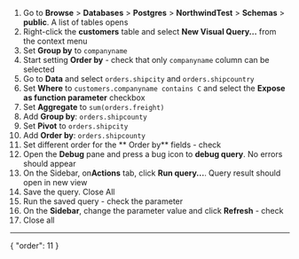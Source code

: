 1. Go to **Browse** > **Databases** > **Postgres** > **NorthwindTest** > **Schemas** > **public**. A list of tables opens
3. Right-click the **customers** table and select **New Visual Query...** from the context menu
5. Set **Group by** to `companyname`
5. Start setting **Order by**  - check that only `companyname` column can be selected
6. Go to **Data** and select `orders.shipcity` and `orders.shipcountry`
7. Set **Where** to `customers.companyname contains C` and select the **Expose as function parameter** checkbox
7. Set **Aggregate** to `sum(orders.freight)`
7. Add **Group by**: `orders.shipcounty`
7. Set **Pivot** to `orders.shipcity`
7. Add **Order by**: `orders.shipcounty`
7. Set different order for the **
Order by** fields - check
8. Open the **Debug** pane and press a bug icon to **debug query**. No errors should appear
9. On the Sidebar, on**Actions** tab, click **Run query...**. Query result should open in new view
8. Save the query. Close All
8. Run the saved query - check the parameter
8. On the **Sidebar**, change the parameter value and click **Refresh** - check
8. Close all
---
{
  "order": 11
}
